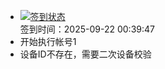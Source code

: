 - [![签到状态](https://github.com/p7wm/Cloud189-Actions/actions/workflows/main.yml/badge.svg?branch=main)](https://github.com/p7wm/Cloud189-Actions/actions/workflows/main.yml) <br> 签到时间：2025-09-22 00:39:47
- 开始执行帐号1
- 设备ID不存在，需要二次设备校验
